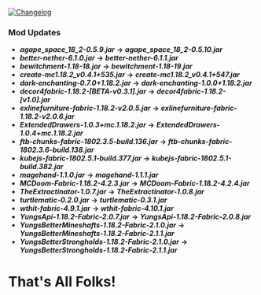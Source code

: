 [![Changelog](https://cdn.upload.systems/uploads/4AQBsWhq.png)]()
### **Mod Updates**
* ***agape_space_18_2-0.5.9.jar*** **->** ***agape_space_18_2-0.5.10.jar***
* ***better-nether-6.1.0.jar*** **->** ***better-nether-6.1.1.jar***
* ***bewitchment-1.18-18.jar*** **->** ***bewitchment-1.18-19.jar***
* ***create-mc1.18.2_v0.4.1+535.jar*** **->** ***create-mc1.18.2_v0.4.1+547.jar***
* ***dark-enchanting-0.7.0+1.18.2.jar*** **->** ***dark-enchanting-1.0.0+1.18.2.jar***
* ***decor4fabric-1.18.2-[BETA-v0.3.1].jar*** **->** ***decor4fabric-1.18.2-[v1.0].jar***
* ***exlinefurniture-fabric-1.18.2-v2.0.5.jar*** **->** ***exlinefurniture-fabric-1.18.2-v2.0.6.jar***
* ***ExtendedDrawers-1.0.3+mc.1.18.2.jar*** **->** ***ExtendedDrawers-1.0.4+mc.1.18.2.jar***
* ***ftb-chunks-fabric-1802.3.5-build.136.jar*** **->** ***ftb-chunks-fabric-1802.3.6-build.138.jar***
* ***kubejs-fabric-1802.5.1-build.377.jar*** **->** ***kubejs-fabric-1802.5.1-build.382.jar***
* ***magehand-1.1.0.jar*** **->** ***magehand-1.1.1.jar***
* ***MCDoom-Fabric-1.18.2-4.2.3.jar*** **->** ***MCDoom-Fabric-1.18.2-4.2.4.jar***
* ***TheExtractinator-1.0.7.jar*** **->** ***TheExtractinator-1.0.8.jar***
* ***turtlematic-0.2.0.jar*** **->** ***turtlematic-0.3.1.jar***
* ***wthit-fabric-4.9.1.jar*** **->** ***wthit-fabric-4.10.1.jar***
* ***YungsApi-1.18.2-Fabric-2.0.7.jar*** **->** ***YungsApi-1.18.2-Fabric-2.0.8.jar***
* ***YungsBetterMineshafts-1.18.2-Fabric-2.1.0.jar*** **->** ***YungsBetterMineshafts-1.18.2-Fabric-2.1.1.jar***
* ***YungsBetterStrongholds-1.18.2-Fabric-2.1.0.jar*** **->** ***YungsBetterStrongholds-1.18.2-Fabric-2.1.1.jar***
# **That's All Folks!**